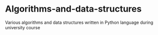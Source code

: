 # Algorithms-and-data-structures
Various algorithms and data structures written in Python language during university course

